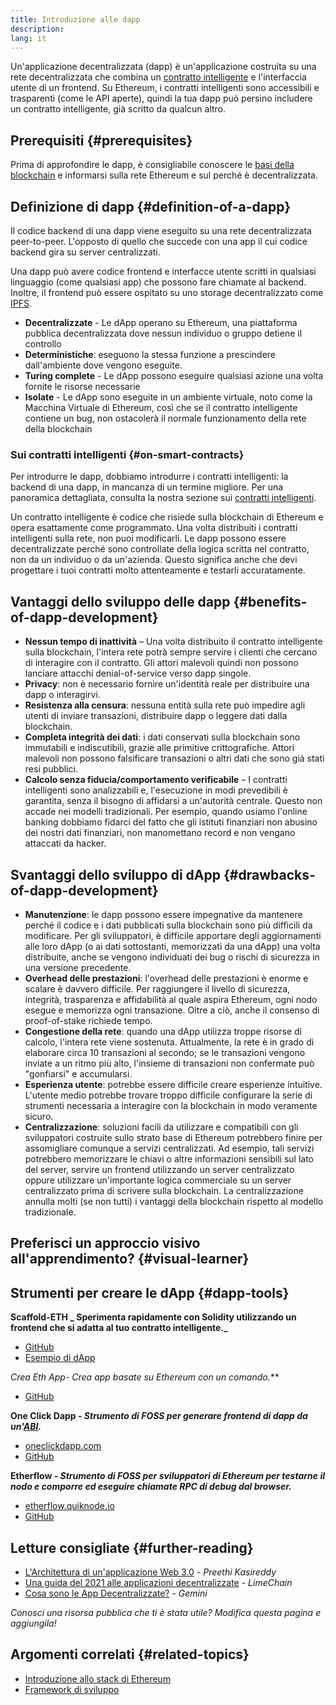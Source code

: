```yaml
---
title: Introduzione alle dapp
description:
lang: it
---
```


Un'applicazione decentralizzata (dapp) è un'applicazione costruita su una rete decentralizzata che combina un [contratto intelligente](/developers/docs/smart-contracts/) e l'interfaccia utente di un frontend. Su Ethereum, i contratti intelligenti sono accessibili e trasparenti (come le API aperte), quindi la tua dapp può persino includere un contratto intelligente, già scritto da qualcun altro.

## Prerequisiti {#prerequisites}

Prima di approfondire le dapp, è consigliabile conoscere le [basi della blockchain](/developers/docs/intro-to-ethereum/) e informarsi sulla rete Ethereum e sul perché è decentralizzata.

## Definizione di dapp {#definition-of-a-dapp}

Il codice backend di una dapp viene eseguito su una rete decentralizzata peer-to-peer. L'opposto di quello che succede con una app il cui codice backend gira su server centralizzati.

Una dapp può avere codice frontend e interfacce utente scritti in qualsiasi linguaggio (come qualsiasi app) che possono fare chiamate al backend. Inoltre, il frontend può essere ospitato su uno storage decentralizzato come [IPFS](https://ipfs.io/).

- **Decentralizzate** - Le dApp operano su Ethereum, una piattaforma pubblica decentralizzata dove nessun individuo o gruppo detiene il controllo
- **Deterministiche**: eseguono la stessa funzione a prescindere dall'ambiente dove vengono eseguite.
- **Turing complete** - Le dApp possono eseguire qualsiasi azione una volta fornite le risorse necessarie
- **Isolate** - Le dApp sono eseguite in un ambiente virtuale, noto come la Macchina Virtuale di Ethereum, così che se il contratto intelligente contiene un bug, non ostacolerà il normale funzionamento della rete della blockchain

### Sui contratti intelligenti {#on-smart-contracts}

Per introdurre le dapp, dobbiamo introdurre i contratti intelligenti: la backend di una dapp, in mancanza di un termine migliore. Per una panoramica dettagliata, consulta la nostra sezione sui [contratti intelligenti](/developers/docs/smart-contracts/).

Un contratto intelligente è codice che risiede sulla blockchain di Ethereum e opera esattamente come programmato. Una volta distribuiti i contratti intelligenti sulla rete, non puoi modificarli. Le dapp possono essere decentralizzate perché sono controllate della logica scritta nel contratto, non da un individuo o da un'azienda. Questo significa anche che devi progettare i tuoi contratti molto attenteamente e testarli accuratamente.

## Vantaggi dello sviluppo delle dapp {#benefits-of-dapp-development}

- **Nessun tempo di inattività** – Una volta distribuito il contratto intelligente sulla blockchain, l'intera rete potrà sempre servire i clienti che cercano di interagire con il contratto. Gli attori malevoli quindi non possono lanciare attacchi denial-of-service verso dapp singole.
- **Privacy**: non è necessario fornire un'identità reale per distribuire una dapp o interagirvi.
- **Resistenza alla censura**: nessuna entità sulla rete può impedire agli utenti di inviare transazioni, distribuire dapp o leggere dati dalla blockchain.
- **Completa integrità dei dati**: i dati conservati sulla blockchain sono immutabili e indiscutibili, grazie alle primitive crittografiche. Attori malevoli non possono falsificare transazioni o altri dati che sono già stati resi pubblici.
- **Calcolo senza fiducia/comportamento verificabile** – I contratti intelligenti sono analizzabili e, l'esecuzione in modi prevedibili è garantita, senza il bisogno di affidarsi a un'autorità centrale. Questo non accade nei modelli tradizionali. Per esempio, quando usiamo l'online banking dobbiamo fidarci del fatto che gli istituti finanziari non abusino dei nostri dati finanziari, non manomettano record e non vengano attaccati da hacker.

## Svantaggi dello sviluppo di dApp {#drawbacks-of-dapp-development}

- **Manutenzione**: le dapp possono essere impegnative da mantenere perché il codice e i dati pubblicati sulla blockchain sono più difficili da modificare. Per gli sviluppatori, è difficile apportare degli aggiornamenti alle loro dApp (o ai dati sottostanti, memorizzati da una dApp) una volta distribuite, anche se vengono individuati dei bug o rischi di sicurezza in una versione precedente.
- **Overhead delle prestazioni**: l'overhead delle prestazioni è enorme e scalare è davvero difficile. Per raggiungere il livello di sicurezza, integrità, trasparenza e affidabilità al quale aspira Ethereum, ogni nodo esegue e memorizza ogni transazione. Oltre a ciò, anche il consenso di proof-of-stake richiede tempo.
- **Congestione della rete**: quando una dApp utilizza troppe risorse di calcolo, l'intera rete viene sostenuta. Attualmente, la rete è in grado di elaborare circa 10 transazioni al secondo; se le transazioni vengono inviate a un ritmo più alto, l'insieme di transazioni non confermate può "gonfiarsi" e accumularsi.
- **Esperienza utente**: potrebbe essere difficile creare esperienze intuitive. L'utente medio potrebbe trovare troppo difficile configurare la serie di strumenti necessaria a interagire con la blockchain in modo veramente sicuro.
- **Centralizzazione**: soluzioni facili da utilizzare e compatibili con gli sviluppatori costruite sullo strato base di Ethereum potrebbero finire per assomigliare comunque a servizi centralizzati. Ad esempio, tali servizi potrebbero memorizzare le chiavi o altre informazioni sensibili sul lato del server, servire un frontend utilizzando un server centralizzato oppure utilizzare un'importante logica commerciale su un server centralizzato prima di scrivere sulla blockchain. La centralizzazione annulla molti (se non tutti) i vantaggi della blockchain rispetto al modello tradizionale.

## Preferisci un approccio visivo all'apprendimento? {#visual-learner}

<YouTube id="F50OrwV6Uk8" />

## Strumenti per creare le dApp {#dapp-tools}

**Scaffold-ETH _ Sperimenta rapidamente con Solidity utilizzando un frontend che si adatta al tuo contratto intelligente._**

- [GitHub](https://github.com/austintgriffith/scaffold-eth)
- [Esempio di dApp](https://punkwallet.io/)

**Crea Eth App*- Crea app basate su Ethereum con un comando.***

- [GitHub](https://github.com/paulrberg/create-eth-app)

**One Click Dapp _- Strumento di FOSS per generare frontend di dapp da un'[ABI](/glossary/#abi)._**

- [oneclickdapp.com](https://oneclickdapp.com)
- [GitHub](https://github.com/oneclickdapp/oneclickdapp-v1)

**Etherflow _- Strumento di FOSS per sviluppatori di Ethereum per testarne il nodo e comporre ed eseguire chiamate RPC di debug dal browser._**

- [etherflow.quiknode.io](https://etherflow.quiknode.io/)
- [GitHub](https://github.com/abunsen/etherflow)

## Letture consigliate {#further-reading}

- [L'Architettura di un'applicazione Web 3.0](https://www.preethikasireddy.com/post/the-architecture-of-a-web-3-0-application) - _Preethi Kasireddy_
- [Una guida del 2021 alle applicazioni decentralizzate](https://limechain.tech/blog/what-are-dapps-the-2021-guide/) - _LimeChain_
- [Cosa sono le App Decentralizzate?](https://www.gemini.com/cryptopedia/decentralized-applications-defi-dapps) - _Gemini_

_Conosci una risorsa pubblica che ti è stata utile? Modifica questa pagina e aggiungila!_

## Argomenti correlati {#related-topics}

- [Introduzione allo stack di Ethereum](/developers/docs/ethereum-stack/)
- [Framework di sviluppo](/developers/docs/frameworks/)
